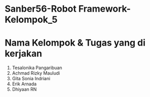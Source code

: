 # Sanber56-Robot Framework-Kelompok_5
# Nama Kelompok & Tugas yang di kerjakan
1. Tesalonika Pangaribuan
2. Achmad Rizky Mauludi
3. Gita Sonia Indriani
4. Erik Arnada
5. Dhiyaan RN